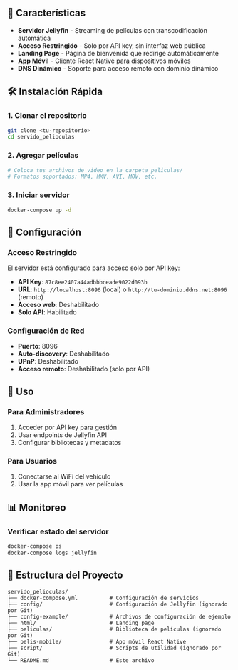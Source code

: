 
## 🚀 Características

- **Servidor Jellyfin** - Streaming de películas con transcodificación automática
- **Acceso Restringido** - Solo por API key, sin interfaz web pública
- **Landing Page** - Página de bienvenida que redirige automáticamente
- **App Móvil** - Cliente React Native para dispositivos móviles
- **DNS Dinámico** - Soporte para acceso remoto con dominio dinámico


## 🛠️ Instalación Rápida

### 1. Clonar el repositorio
```bash
git clone <tu-repositorio>
cd servido_pelioculas
```

### 2. Agregar películas
```bash
# Coloca tus archivos de video en la carpeta peliculas/
# Formatos soportados: MP4, MKV, AVI, MOV, etc.
```

### 3. Iniciar servidor
```bash
docker-compose up -d
```

## 🔧 Configuración

### Acceso Restringido
El servidor está configurado para acceso solo por API key:

- **API Key**: `87c8ee2407a44adbbbceade9022d093b`
- **URL**: `http://localhost:8096` (local) o `http://tu-dominio.ddns.net:8096` (remoto)
- **Acceso web**: Deshabilitado
- **Solo API**: Habilitado

### Configuración de Red
- **Puerto**: 8096
- **Auto-discovery**: Deshabilitado
- **UPnP**: Deshabilitado
- **Acceso remoto**: Deshabilitado (solo por API)



## 📱 Uso

### Para Administradores
1. Acceder por API key para gestión
2. Usar endpoints de Jellyfin API
3. Configurar bibliotecas y metadatos

### Para Usuarios
1. Conectarse al WiFi del vehículo
2. Usar la app móvil para ver películas


## 📊 Monitoreo

### Verificar estado del servidor
```bash
docker-compose ps
docker-compose logs jellyfin
```


## 📁 Estructura del Proyecto

```
servido_pelioculas/
├── docker-compose.yml          # Configuración de servicios
├── config/                     # Configuración de Jellyfin (ignorado por Git)
├── config-example/             # Archivos de configuración de ejemplo
├── html/                       # Landing page
├── peliculas/                  # Biblioteca de películas (ignorado por Git)
├── pelis-mobile/               # App móvil React Native
├── script/                     # Scripts de utilidad (ignorado por Git)
└── README.md                   # Este archivo
```

